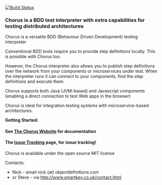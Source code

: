 [![Build Status](https://travis-ci.org/Chorus-bdd/Chorus.svg?branch=master)](https://app.travis-ci.com/Chorus-bdd/Chorus.svg?branch=master)

### Chorus is a BDD test interpreter with extra capabilities for testing distributed architectures

Chorus is a versatile BDD (Behaviour Driven Development) testing interpreter

Conventional BDD tools require you to provide step definitions locally. 
This is possible with Chorus too. 
 
However, the Chorus interpreter also allows you to publish step definitions over the network from your components or microservices under test.
When the interpreter runs it can connect to your components, find the step definitions and execute them.  

Chorus supports both Java (JVM-based) and Javascript components (enabling a direct connection to test Web apps in the browser)

Chorus is ideal for integration testing systems with microservice-based architectures. 

**Getting Started:**

#### See [The Chorus Website](https://chorus-bdd.github.io) for documentation
#### The [Issue Tracking](https://github.com/Chorus-bdd/Chorus/issues?state=open) page, for issue tracking!

Chorus is available under the open source MIT license

Contacts:  
 * Nick - email nick (at) objectdefinitions.com  
 * or Steve - via http://www.smartkey.co.uk/contact.html


